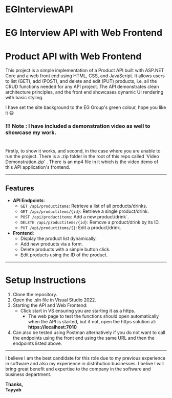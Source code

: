 # EGInterviewAPI
EG Interview API  with Web Frontend
======================================

# Product API with Web Frontend

This project is a simple implementation of a Product API built with ASP.NET Core and a web front end using HTML, CSS, and JavaScript. 
It allows users to list (GET), add (POST), and delete and edit (PUT) products, i.e. all the CRUD functions needed for any API project.
The API demonstrates clean architecture principles, and the front end showcases dynamic UI rendering with basic styling.
 
I have set the site background to the EG Group's green colour, hope you like it 😃

### !!! Note : I have included a demonstration video as well to showcase my work.
#
Firstly, to show it works, and second, in the case where you are unable to run the project.
There is a .zip folder in the root of this repo called 'Video Demonstration.zip' . There is an mp4 file in it which is the video demo of this API application's frontend.

---

## Features
- **API Endpoints**:
  - `GET /api/productitems`: Retrieve a list of all products/drinks.
  - `GET /api/productitems/{id}`: Retrieve a single product/drink.
  - `POST /api/productitems`: Add a new product/drink`.
  - `DELETE /api/productitems/{id}`: Remove a product/drink by its ID.
  - `PUT /api/productitems/{}`: Edit a product/drink.
- **Frontend**:
  - Display the product list dynamically.
  - Add new products via a form.
  - Delete products with a simple button click.
  - Edit products using the ID of the product.
  
---

# Setup Instructions
1. Clone the repository.
2. Open the .sln file in Visual Studio 2022.
3. Starting the API and Web Frontend:
   - Click start in VS ensuring you are starting it as a https.
     - The web page to test the functions should open automatically when the API is started, but if not, open the https solution at: **https://localhost:7010**
5. Can also be tested using Postman alternatively if you do not want to call the endpoints using the front end using the same URL and then the endpoints listed above.


---
I believe I am the best candidate for this role due to my previous experience in software and also my experience in distribution businesses. I belive I will bring great benefit and expertise to the company in the software and business department.

**Thanks,  
Tayyab**
